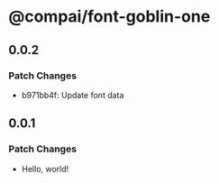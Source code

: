 # @compai/font-goblin-one

## 0.0.2

### Patch Changes

- b971bb4f: Update font data

## 0.0.1

### Patch Changes

- Hello, world!
